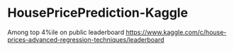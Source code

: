 # HousePricePrediction-Kaggle
Among top  4%ile on public leaderboard
https://www.kaggle.com/c/house-prices-advanced-regression-techniques/leaderboard
